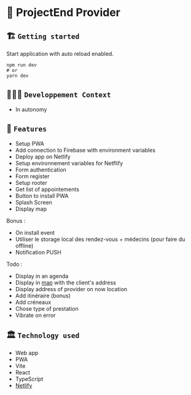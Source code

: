 # 🚀 ProjectEnd Provider

## 🏗️ `Getting started`
Start application with auto reload enabled.
```
npm run dev
# or
yarn dev
```

## 🧑🏽‍💻 `Developpement Context`
- In autonomy

## 🧱 `Features`
- Setup PWA
- Add connection to Firebase with environment variables
- Deploy app on Netlify
- Setup environnement variables for Netflify
- Form authentication
- Form register
- Setup rooter
- Get list of appointements
- Button to install PWA
- Splash Screen
- Display map


Bonus :
- On install event
- Utiliser le storage local des rendez-vous + médecins (pour faire du offline)
- Notification PUSH


Todo :
- Display in an agenda
- Display in [map](https://docs.mapbox.com/mapbox-gl-js/guides/install/) with the client's address
- Display address of provider on now location
- Add itinéraire (bonus)
- Add créneaux
- Chose type of prestation
- Vibrate on error


## 🏛️ `Technology used`
- Web app
- PWA
- Vite
- React
- TypeScript
- [Netlify](https://webmobile-projectend-provider.netlify.app/)
